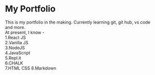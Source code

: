# My Portfolio 
This is my portfolio in the making. Currently learning git, git hub, vs code and more.  
At present, I know -  
1.React JS  
2.Vanilla JS  
3.NodeJS  
4.JavaScript  
5.Repl.it  
6.CHALK  
7.HTML  CSS 
8.Markdown

